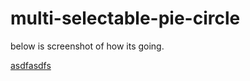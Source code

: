 # multi-selectable-pie-circle

below is screenshot of how its going.

[asdfasdfs](https://icedrive.net/s/RRCx6hXiRkCi2wbbWvj5WhP6tGaY)

